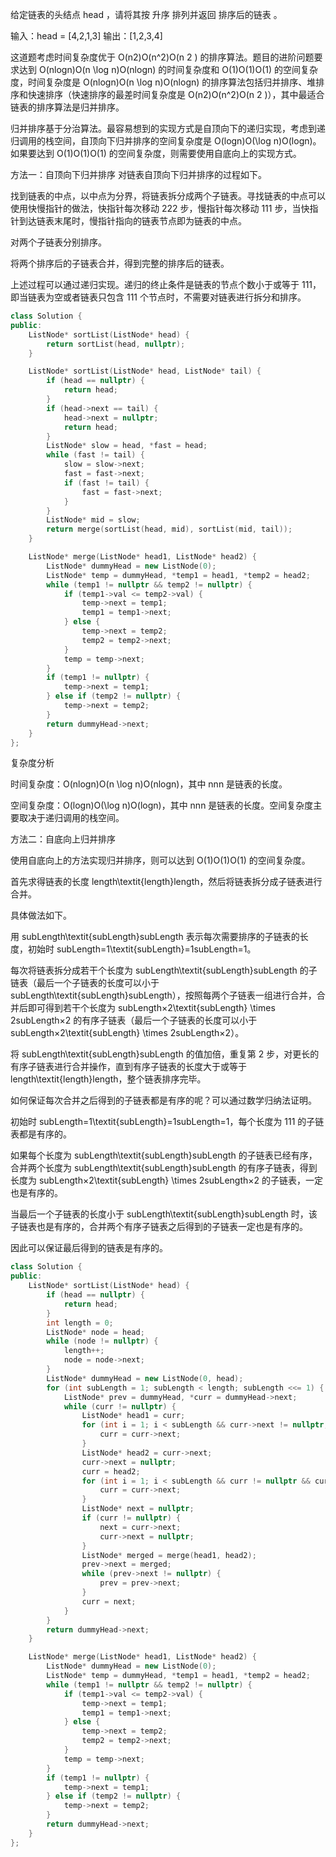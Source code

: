 给定链表的头结点 head ，请将其按 升序 排列并返回 排序后的链表 。

输入：head = [4,2,1,3]
输出：[1,2,3,4]

这道题考虑时间复杂度优于 O(n2)O(n^2)O(n 
2
 ) 的排序算法。题目的进阶问题要求达到 O(nlog⁡n)O(n \log n)O(nlogn) 的时间复杂度和 O(1)O(1)O(1) 的空间复杂度，时间复杂度是 O(nlog⁡n)O(n \log n)O(nlogn) 的排序算法包括归并排序、堆排序和快速排序（快速排序的最差时间复杂度是 O(n2)O(n^2)O(n 
2
 )），其中最适合链表的排序算法是归并排序。

归并排序基于分治算法。最容易想到的实现方式是自顶向下的递归实现，考虑到递归调用的栈空间，自顶向下归并排序的空间复杂度是 O(log⁡n)O(\log n)O(logn)。如果要达到 O(1)O(1)O(1) 的空间复杂度，则需要使用自底向上的实现方式。

方法一：自顶向下归并排序
对链表自顶向下归并排序的过程如下。

找到链表的中点，以中点为分界，将链表拆分成两个子链表。寻找链表的中点可以使用快慢指针的做法，快指针每次移动 222 步，慢指针每次移动 111 步，当快指针到达链表末尾时，慢指针指向的链表节点即为链表的中点。

对两个子链表分别排序。

将两个排序后的子链表合并，得到完整的排序后的链表。

上述过程可以通过递归实现。递归的终止条件是链表的节点个数小于或等于 111，即当链表为空或者链表只包含 111 个节点时，不需要对链表进行拆分和排序。

```C++
class Solution {
public:
    ListNode* sortList(ListNode* head) {
        return sortList(head, nullptr);
    }

    ListNode* sortList(ListNode* head, ListNode* tail) {
        if (head == nullptr) {
            return head;
        }
        if (head->next == tail) {
            head->next = nullptr;
            return head;
        }
        ListNode* slow = head, *fast = head;
        while (fast != tail) {
            slow = slow->next;
            fast = fast->next;
            if (fast != tail) {
                fast = fast->next;
            }
        }
        ListNode* mid = slow;
        return merge(sortList(head, mid), sortList(mid, tail));
    }

    ListNode* merge(ListNode* head1, ListNode* head2) {
        ListNode* dummyHead = new ListNode(0);
        ListNode* temp = dummyHead, *temp1 = head1, *temp2 = head2;
        while (temp1 != nullptr && temp2 != nullptr) {
            if (temp1->val <= temp2->val) {
                temp->next = temp1;
                temp1 = temp1->next;
            } else {
                temp->next = temp2;
                temp2 = temp2->next;
            }
            temp = temp->next;
        }
        if (temp1 != nullptr) {
            temp->next = temp1;
        } else if (temp2 != nullptr) {
            temp->next = temp2;
        }
        return dummyHead->next;
    }
};


```
复杂度分析

时间复杂度：O(nlog⁡n)O(n \log n)O(nlogn)，其中 nnn 是链表的长度。

空间复杂度：O(log⁡n)O(\log n)O(logn)，其中 nnn 是链表的长度。空间复杂度主要取决于递归调用的栈空间。


方法二：自底向上归并排序


使用自底向上的方法实现归并排序，则可以达到 O(1)O(1)O(1) 的空间复杂度。

首先求得链表的长度 length\textit{length}length，然后将链表拆分成子链表进行合并。

具体做法如下。

用 subLength\textit{subLength}subLength 表示每次需要排序的子链表的长度，初始时 subLength=1\textit{subLength}=1subLength=1。

每次将链表拆分成若干个长度为 subLength\textit{subLength}subLength 的子链表（最后一个子链表的长度可以小于 subLength\textit{subLength}subLength），按照每两个子链表一组进行合并，合并后即可得到若干个长度为 subLength×2\textit{subLength} \times 2subLength×2 的有序子链表（最后一个子链表的长度可以小于 subLength×2\textit{subLength} \times 2subLength×2）。

将 subLength\textit{subLength}subLength 的值加倍，重复第 2 步，对更长的有序子链表进行合并操作，直到有序子链表的长度大于或等于 length\textit{length}length，整个链表排序完毕。

如何保证每次合并之后得到的子链表都是有序的呢？可以通过数学归纳法证明。

初始时 subLength=1\textit{subLength}=1subLength=1，每个长度为 111 的子链表都是有序的。

如果每个长度为 subLength\textit{subLength}subLength 的子链表已经有序，合并两个长度为 subLength\textit{subLength}subLength 的有序子链表，得到长度为 subLength×2\textit{subLength} \times 2subLength×2 的子链表，一定也是有序的。

当最后一个子链表的长度小于 subLength\textit{subLength}subLength 时，该子链表也是有序的，合并两个有序子链表之后得到的子链表一定也是有序的。

因此可以保证最后得到的链表是有序的。
```C++
class Solution {
public:
    ListNode* sortList(ListNode* head) {
        if (head == nullptr) {
            return head;
        }
        int length = 0;
        ListNode* node = head;
        while (node != nullptr) {
            length++;
            node = node->next;
        }
        ListNode* dummyHead = new ListNode(0, head);
        for (int subLength = 1; subLength < length; subLength <<= 1) {
            ListNode* prev = dummyHead, *curr = dummyHead->next;
            while (curr != nullptr) {
                ListNode* head1 = curr;
                for (int i = 1; i < subLength && curr->next != nullptr; i++) {
                    curr = curr->next;
                }
                ListNode* head2 = curr->next;
                curr->next = nullptr;
                curr = head2;
                for (int i = 1; i < subLength && curr != nullptr && curr->next != nullptr; i++) {
                    curr = curr->next;
                }
                ListNode* next = nullptr;
                if (curr != nullptr) {
                    next = curr->next;
                    curr->next = nullptr;
                }
                ListNode* merged = merge(head1, head2);
                prev->next = merged;
                while (prev->next != nullptr) {
                    prev = prev->next;
                }
                curr = next;
            }
        }
        return dummyHead->next;
    }

    ListNode* merge(ListNode* head1, ListNode* head2) {
        ListNode* dummyHead = new ListNode(0);
        ListNode* temp = dummyHead, *temp1 = head1, *temp2 = head2;
        while (temp1 != nullptr && temp2 != nullptr) {
            if (temp1->val <= temp2->val) {
                temp->next = temp1;
                temp1 = temp1->next;
            } else {
                temp->next = temp2;
                temp2 = temp2->next;
            }
            temp = temp->next;
        }
        if (temp1 != nullptr) {
            temp->next = temp1;
        } else if (temp2 != nullptr) {
            temp->next = temp2;
        }
        return dummyHead->next;
    }
};

```
